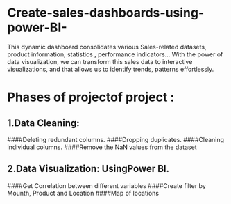 # Create-sales-dashboards-using-power-BI-
This dynamic dashboard consolidates various Sales-related datasets, product information, statistics , performance indicators... With the power of data visualization, we can transform this sales data to interactive visualizations, and that allows us to identify trends, patterns effortlessly.
# Phases of projectof project : 
## 1.Data Cleaning:
####Deleting redundant columns.
####Dropping duplicates.
####Cleaning individual columns.
####Remove the NaN values from the dataset
## 2.Data Visualization: UsingPower BI.
####Get Correlation between different variables
####Create filter by Mounth, Product and Location 
####Map of locations
